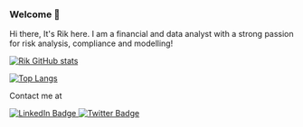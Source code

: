 ### Welcome  👋

Hi there, It's Rik here. I am a financial and data analyst with a strong passion for risk analysis, compliance and modelling!



[![Rik GitHub stats](https://github-readme-stats.vercel.app/api?username=rik01)](https://github.com/anuraghazra/github-readme-stats)

[![Top Langs](https://github-readme-stats.vercel.app/api/top-langs/?username=rik01&layout=compact)](https://github.com/anuraghazra/github-readme-stats)

Contact me at 
<div id="badges">
  <a href="https://www.sitepoint.com/github-profile-readme/www.linkedin.com/in/rikchoudhury">
    <img src="https://img.shields.io/badge/LinkedIn-blue?style=for-the-badge&logo=linkedin&logoColor=white" alt="LinkedIn Badge"/>
  </a>
  <a href="https://www.sitepoint.com/github-profile-readme/https://twitter.com/choudhury_rik">
    <img src="https://img.shields.io/badge/Twitter-blue?style=for-the-badge&logo=twitter&logoColor=white" alt="Twitter Badge"/>
  </a>
</div>
